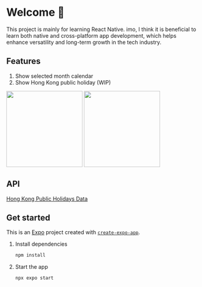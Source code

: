 # Welcome 👋

This project is mainly for learning React Native. imo, I think it is beneficial to learn both native and cross-platform app development, which helps enhance versatility and long-term growth in the tech industry.

## Features

1. Show selected month calendar
2. Show Hong Kong public holiday (WIP)

<img src="https://github.com/user-attachments/assets/2f6c5b95-318e-4174-a0f9-d6a8669ba3b7" width="200"/>
<img src="https://github.com/user-attachments/assets/3c62c399-9153-478a-be9a-45a614af7706" width="200"/>

## API

[Hong Kong Public Holidays Data](https://data.gov.hk/en-data/dataset/hk-dpo-statistic-cal)

## Get started

This is an [Expo](https://expo.dev) project created with [`create-expo-app`](https://www.npmjs.com/package/create-expo-app).

1. Install dependencies

   ```bash
   npm install
   ```
2. Start the app

   ```bash
   npx expo start
   ```